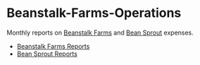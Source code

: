 # Beanstalk-Farms-Operations

Monthly reports on [Beanstalk Farms](https://docs.bean.money/almanac/governance/beanstalk-farms) and [Bean Sprout](https://docs.bean.money/almanac/governance/bean-sprout) expenses.

* [Beanstalk Farms Reports](/beanstalk-farms)
* [Bean Sprout Reports](/bean-sprout)
